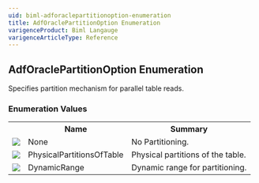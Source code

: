 ```yaml
---
uid: biml-adforaclepartitionoption-enumeration
title: AdfOraclePartitionOption Enumeration
varigenceProduct: Biml Langauge
varigenceArticleType: Reference
---
```


## AdfOraclePartitionOption Enumeration<div class="LanguageSummary"><div class ="SummaryItem">Specifies partition mechanism for parallel table reads.</div></div><div class="EnumValueGroup">### Enumeration Values<table id="EnumValue" class="MemberList"><tbody><tr><th class="MemberTypeIconColumnHeader">&nbsp;</th><th class="MemberNameColumnHeader">Name</th><th class="MemberSummaryColumnHeader">Summary</th></tr><tr class="cd0"><td align="center" class="MemberTypeIcon"><img src="enumValue.png"></img></td><td class="MemberName">None</td><td class="MemberSummary"><div class ="SummaryItem">No Partitioning.</div></td></tr><tr class="cd1"><td align="center" class="MemberTypeIcon"><img src="enumValue.png"></img></td><td class="MemberName">PhysicalPartitionsOfTable</td><td class="MemberSummary"><div class ="SummaryItem">Physical partitions of the table.</div></td></tr><tr class="cd0"><td align="center" class="MemberTypeIcon"><img src="enumValue.png"></img></td><td class="MemberName">DynamicRange</td><td class="MemberSummary"><div class ="SummaryItem">Dynamic range for partitioning.</div></td></tr></tbody></table></div>